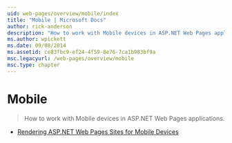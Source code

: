 ```yaml
---
uid: web-pages/overview/mobile/index
title: "Mobile | Microsoft Docs"
author: rick-anderson
description: "How to work with Mobile devices in ASP.NET Web Pages applications."
ms.author: wpickett
ms.date: 09/08/2014
ms.assetid: ce83fbc9-ef24-4f59-8e76-7ca1b983bf9a
msc.legacyurl: /web-pages/overview/mobile
msc.type: chapter
---
```

# Mobile

> How to work with Mobile devices in ASP.NET Web Pages applications.

- [Rendering ASP.NET Web Pages Sites for Mobile Devices](rendering-aspnet-web-pages-sites-for-mobile-devices.md)

